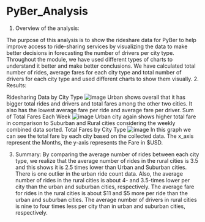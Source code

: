 # PyBer_Analysis
1.	Overview of the analysis:

The purpose of this analysis is to show the rideshare data for PyBer to help improve access to ride-sharing services by visualizing the data to make better decisions in forecasting the number of drivers per city type. Throughout the module, we have used different types of charts to understand it better and make better conclusions. We have calculated total number of rides, average fares for each city type and total number of drivers for each city type and used different charts to show them visually.
2.	Results:

Ridesharing Data by City Type
![image](https://user-images.githubusercontent.com/49285767/184079603-bf9b1c3c-40f3-4148-afdb-b85da8a00b5c.png)
Urban shows overall that it has bigger total rides and drivers and total fares among the other two cities. It also has the lowest average fare per ride and average fare per driver.
Sum of Total Fares Each Week
![image](https://user-images.githubusercontent.com/49285767/184082933-b4c00bb2-0147-4980-9a99-53ad728b526a.png)
Urban city again shows higher total fare in comparison to Suburban and Rural cities considering the weekly combined data sorted.
Total Fares by City Type
![image](https://user-images.githubusercontent.com/49285767/184081936-bba4f220-0379-4c81-bb84-8fdda3f4d60e.png)
In this graph we can see the total fare by each city based on the collected data. The x_axis represent the Months, the y-axis represents the Fare in $USD.

3.	Summary:
By comparing the average number of rides between each city type, we realize that the average number of rides in the rural cities is 3.5 and this shows it is 2.5 times lower than Urban and Suburban cities.
There is one outlier in the urban ride count data. Also, the average number of rides in the rural cities is about 4- and 3.5-times lower per city than the urban and suburban cities, respectively. The average fare for rides in the rural cities is about $11 and $5 more per ride than the urban and suburban cities.
The average number of drivers in rural cities is nine to four times less per city than in urban and suburban cities, respectively.
